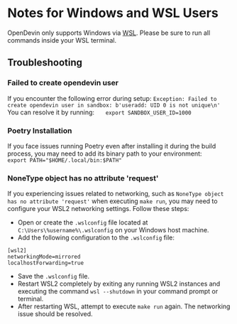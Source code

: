 # Notes for Windows and WSL Users

OpenDevin only supports Windows via [WSL](https://learn.microsoft.com/en-us/windows/wsl/install).
Please be sure to run all commands inside your WSL terminal.

## Troubleshooting

### Failed to create opendevin user

If you encounter the following error during setup: `Exception: Failed to create opendevin user in sandbox: b'useradd: UID 0 is not unique\n'`
You can resolve it by running:
`    export SANDBOX_USER_ID=1000
   `

### Poetry Installation

If you face issues running Poetry even after installing it during the build process, you may need to add its binary path to your environment:
`    export PATH="$HOME/.local/bin:$PATH"
   `

### NoneType object has no attribute 'request'

If you experiencing issues related to networking, such as `NoneType object has no attribute 'request'` when executing `make run`, you may need to configure your WSL2 networking settings. Follow these steps:

- Open or create the `.wslconfig` file located at `C:\Users\%username%\.wslconfig` on your Windows host machine.
- Add the following configuration to the `.wslconfig` file:

```
[wsl2]
networkingMode=mirrored
localhostForwarding=true
```

- Save the `.wslconfig` file.
- Restart WSL2 completely by exiting any running WSL2 instances and executing the command `wsl --shutdown` in your command prompt or terminal.
- After restarting WSL, attempt to execute `make run` again. The networking issue should be resolved.
